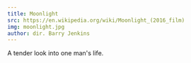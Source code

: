 ```yaml
---
title: Moonlight
src: https://en.wikipedia.org/wiki/Moonlight_(2016_film)
img: moonlight.jpg
author: dir. Barry Jenkins
---
```


A tender look into one man's life.

